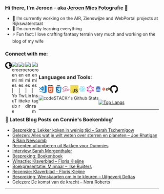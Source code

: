 ### Hi there, I'm Jeroen - aka [Jeroen Mies Fotografie][website] 👋

- 🔭 I’m currently working on the AIR, Zienswijze and WebPortal projects at Rijkswaterstaat
- 🌱 I’m currently learning everything
- ⚡ Fun fact: I love crafting fantasy terrain very much and working on the blog of my wife

### Connect with me:

[<img align="left" alt="jeroenmies" width="22px" src="https://raw.githubusercontent.com/iconic/open-iconic/master/svg/globe.svg" />][website]
[<img align="left" alt="jeroenmies | YouTube" width="22px" src="https://cdn.jsdelivr.net/npm/simple-icons@v3/icons/youtube.svg" />][youtube]
[<img align="left" alt="jeroenmies | Twitter" width="22px" src="https://cdn.jsdelivr.net/npm/simple-icons@v3/icons/twitter.svg" />][twitter]
[<img align="left" alt="jeroenmies | LinkedIn" width="22px" src="https://cdn.jsdelivr.net/npm/simple-icons@v3/icons/linkedin.svg" />][linkedin]
[<img align="left" alt="jeroenmies | Instagram" width="22px" src="https://cdn.jsdelivr.net/npm/simple-icons@v3/icons/instagram.svg" />][instagram]

<br />

### Languages and Tools:

[<img align="left" alt="Visual Studio Code" width="26px" src="https://raw.githubusercontent.com/github/explore/80688e429a7d4ef2fca1e82350fe8e3517d3494d/topics/visual-studio-code/visual-studio-code.png" />][webdevplaylist]
[<img align="left" alt="HTML5" width="26px" src="https://raw.githubusercontent.com/github/explore/80688e429a7d4ef2fca1e82350fe8e3517d3494d/topics/html/html.png" />][webdevplaylist]
[<img align="left" alt="CSS3" width="26px" src="https://raw.githubusercontent.com/github/explore/80688e429a7d4ef2fca1e82350fe8e3517d3494d/topics/css/css.png" />][cssplaylist]
[<img align="left" alt="Sass" width="26px" src="https://raw.githubusercontent.com/github/explore/80688e429a7d4ef2fca1e82350fe8e3517d3494d/topics/sass/sass.png" />][cssplaylist]
[<img align="left" alt="JavaScript" width="26px" src="https://raw.githubusercontent.com/github/explore/80688e429a7d4ef2fca1e82350fe8e3517d3494d/topics/javascript/javascript.png" />][jsplaylist]
[<img align="left" alt="React" width="26px" src="https://raw.githubusercontent.com/github/explore/80688e429a7d4ef2fca1e82350fe8e3517d3494d/topics/react/react.png" />][reactplaylist]
[<img align="left" alt="GraphQL" width="26px" src="https://raw.githubusercontent.com/github/explore/80688e429a7d4ef2fca1e82350fe8e3517d3494d/topics/graphql/graphql.png" />][webdevplaylist]
[<img align="left" alt="SQL" width="26px" src="https://raw.githubusercontent.com/github/explore/80688e429a7d4ef2fca1e82350fe8e3517d3494d/topics/sql/sql.png" />][webdevplaylist]
[<img align="left" alt="Git" width="26px" src="https://raw.githubusercontent.com/github/explore/80688e429a7d4ef2fca1e82350fe8e3517d3494d/topics/git/git.png" />][webdevplaylist]
[<img align="left" alt="GitHub" width="26px" src="https://raw.githubusercontent.com/github/explore/78df643247d429f6cc873026c0622819ad797942/topics/github/github.png" />][webdevplaylist]

<br />
<br />

<img align="left" alt="codeSTACKr's Github Stats" src="https://github-readme-stats.vercel.app/api?username=jeroenmies&show_icons=true&hide_border=true&count_private=true&theme=tokyonight" />

[![Top Langs](https://github-readme-stats.vercel.app/api/top-langs/?username=jeroenmies)](https://github.com/jeroenmies/github-readme-stats)

---

### 📕 Latest Blog Posts on Connie's Boekenblog'
<!-- BLOG-POST-LIST:START -->
- [Bespreking: Lekker koken in weinig tijd – Sarah Tschernigow](https://conniesboekenblog.nl/2021/03/02/bespreking-lekker-koken-in-weinig-tijd-sarah-tschernigow/?utm_source=rss&utm_medium=rss&utm_campaign=bespreking-lekker-koken-in-weinig-tijd-sarah-tschernigow)
- [Gelezen: Alles wat je wilt weten over sterren en planeten – Joe Rhatigan & Rain Newcomb](https://conniesboekenblog.nl/2021/03/01/gelezen-alles-wat-je-wilt-weten-over-sterren-en-planeten-joe-rhatigan-rain-newcomb/?utm_source=rss&utm_medium=rss&utm_campaign=gelezen-alles-wat-je-wilt-weten-over-sterren-en-planeten-joe-rhatigan-rain-newcomb)
- [Recepten uitproberen uit Bakken voor Dummies](https://conniesboekenblog.nl/2021/02/28/recepten-uitproberen-uit-bakken-voor-dummies/?utm_source=rss&utm_medium=rss&utm_campaign=recepten-uitproberen-uit-bakken-voor-dummies)
- [Interview Sarah Morgenthaler](https://conniesboekenblog.nl/2021/02/26/interview-sarah-morgenthaler/?utm_source=rss&utm_medium=rss&utm_campaign=interview-sarah-morgenthaler)
- [Bespreking: Boekenboek](https://conniesboekenblog.nl/2021/02/24/bespreking-boekenboek/?utm_source=rss&utm_medium=rss&utm_campaign=bespreking-boekenboek)
- [Winactie: Klaverblad – Floris Kleijne](https://conniesboekenblog.nl/2021/02/22/winactie-klaverblad-floris-kleijne/?utm_source=rss&utm_medium=rss&utm_campaign=winactie-klaverblad-floris-kleijne)
- [Boekpresentatie: Minnaar – Ilse Ruijters](https://conniesboekenblog.nl/2021/02/18/boekpresentatie-minnaar-ilse-ruijters/?utm_source=rss&utm_medium=rss&utm_campaign=boekpresentatie-minnaar-ilse-ruijters)
- [Recensie: Klaverblad – Floris Kleijne](https://conniesboekenblog.nl/2021/02/18/recensie-klaverblad-floris-kleijne/?utm_source=rss&utm_medium=rss&utm_campaign=recensie-klaverblad-floris-kleijne)
- [Bespreking: Wenskaarten om in te kleuren – Uitgeverij Deltas](https://conniesboekenblog.nl/2021/02/15/bespreking-wenskaarten-om-in-te-kleuren-uitgeverij-deltas/?utm_source=rss&utm_medium=rss&utm_campaign=bespreking-wenskaarten-om-in-te-kleuren-uitgeverij-deltas)
- [Gelezen: De komst van de kracht – Nora Roberts](https://conniesboekenblog.nl/2021/02/13/gelezen-de-komst-van-de-kracht-nora-roberts/?utm_source=rss&utm_medium=rss&utm_campaign=gelezen-de-komst-van-de-kracht-nora-roberts)
<!-- BLOG-POST-LIST:END -->

---

[website]: https://jeroenmiesfotografie.nl
[twitter]: https://twitter.com/jeroenmies
[youtube]: https://www.youtube.com/channel/UCdM6wXDAk3Y8_ycxkSfAD7Q
[instagram]: https://www.instagram.com/jeroenmies/
[linkedin]: https://www.linkedin.com/in/jeroenmies/
[webdevplaylist]: https://www.youtube.com/playlist?list=PLlhZGGVFsRrTQQnp_2UwWSoAigm-9_SqR
[jsplaylist]: https://www.youtube.com/playlist?list=PLC5BA7CB1270B2073
[cssplaylist]: https://www.youtube.com/playlist?list=PLlhZGGVFsRrSeV5xra6z-nU60cqompunz
[reactplaylist]: https://www.youtube.com/playlist?list=PLC5BA7CB1270B2073

